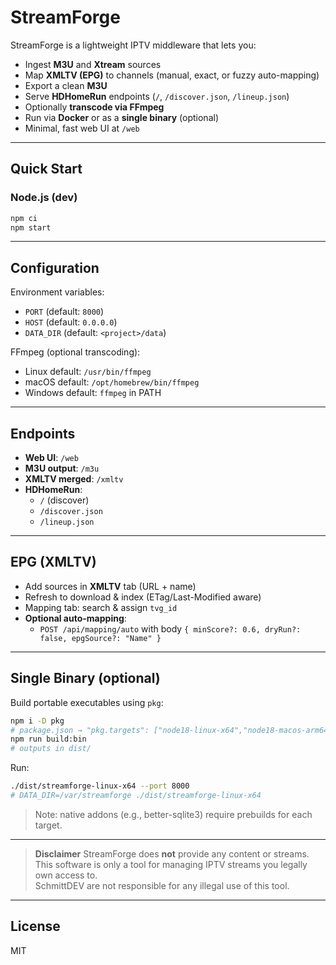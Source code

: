 # StreamForge

StreamForge is a lightweight IPTV middleware that lets you:

- Ingest **M3U** and **Xtream** sources
- Map **XMLTV (EPG)** to channels (manual, exact, or fuzzy auto-mapping)
- Export a clean **M3U**
- Serve **HDHomeRun** endpoints (`/`, `/discover.json`, `/lineup.json`)
- Optionally **transcode via FFmpeg**
- Run via **Docker** or as a **single binary** (optional)
- Minimal, fast web UI at `/web`

---

## Quick Start

<!--### Docker (recommended)

```bash
docker run -d --name streamforge \
  -p 8000:8000 \
  -v $(pwd)/data:/data \
  -e PORT=8000 -e HOST=0.0.0.0 -e DATA_DIR=/data \
  schmittdev/streamforge:latest
```

Open:
- Web UI: `http://localhost:8000/web`
- M3U: `http://localhost:8000/m3u`
- XMLTV: `http://localhost:8000/xmltv`
- HDHR discover: `http://localhost:8000/`

### Docker Compose

```yaml
version: "3.8"
services:
  streamforge:
    image: schmittdev/streamforge:latest
    container_name: streamforge
    ports:
      - "8000:8000"
    environment:
      - PORT=8000
      - HOST=0.0.0.0
      - DATA_DIR=/data
    volumes:
      - ./data:/data
    restart: unless-stopped
```

```bash
docker compose up -d
```
-->

### Node.js (dev)

```bash
npm ci
npm start
```

---

## Configuration

Environment variables:

- `PORT` (default: `8000`)
- `HOST` (default: `0.0.0.0`)
- `DATA_DIR` (default: `<project>/data`)

FFmpeg (optional transcoding):
- Linux default: `/usr/bin/ffmpeg`
- macOS default: `/opt/homebrew/bin/ffmpeg`
- Windows default: `ffmpeg` in PATH

---

## Endpoints

- **Web UI**: `/web`
- **M3U output**: `/m3u`
- **XMLTV merged**: `/xmltv`
- **HDHomeRun**:
  - `/` (discover)
  - `/discover.json`
  - `/lineup.json`

---

## EPG (XMLTV)

- Add sources in **XMLTV** tab (URL + name)
- Refresh to download & index (ETag/Last-Modified aware)
- Mapping tab: search & assign `tvg_id`
- **Optional auto-mapping**:
  - `POST /api/mapping/auto` with body `{ minScore?: 0.6, dryRun?: false, epgSource?: "Name" }`

---

<!--## Build the Docker Image

```bash
# build
docker build -t schmittdev/streamforge:latest .
# optional semver tag
docker tag schmittdev/streamforge:latest USER/streamforge:0.6.0
# push
docker push schmittdev/streamforge:latest
docker push schmittdev/streamforge:0.6.0
```

**Multi-arch build** (amd64+arm64):

```bash
docker buildx create --use
docker buildx build --platform linux/amd64,linux/arm64 \
  -t USER/streamforge:latest --push .
```

--- -->

## Single Binary (optional)

Build portable executables using `pkg`:

```bash
npm i -D pkg
# package.json → "pkg.targets": ["node18-linux-x64","node18-macos-arm64","node18-macos-x64","node18-win-x64"]
npm run build:bin
# outputs in dist/
```

Run:
```bash
./dist/streamforge-linux-x64 --port 8000
# DATA_DIR=/var/streamforge ./dist/streamforge-linux-x64
```

> Note: native addons (e.g., better-sqlite3) require prebuilds for each target.

---

> **Disclaimer**
> StreamForge does **not** provide any content or streams.  
> This software is only a tool for managing IPTV streams you legally own access to.  
> SchmittDEV are not responsible for any illegal use of this tool.

---

## License

MIT
